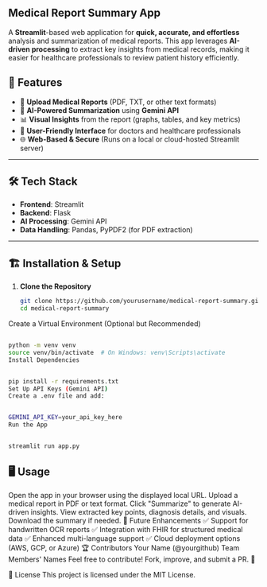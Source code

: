﻿## Medical Report Summary App

A **Streamlit**-based web application for **quick, accurate, and effortless** analysis and summarization of medical reports. This app leverages **AI-driven processing** to extract key insights from medical records, making it easier for healthcare professionals to review patient history efficiently.

## 🚀 Features

- 📄 **Upload Medical Reports** (PDF, TXT, or other text formats)  
- 🤖 **AI-Powered Summarization** using **Gemini API**  
- 📊 **Visual Insights** from the report (graphs, tables, and key metrics)  
- 🏥 **User-Friendly Interface** for doctors and healthcare professionals  
- 🌐 **Web-Based & Secure** (Runs on a local or cloud-hosted Streamlit server)  

---

## 🛠️ Tech Stack

- **Frontend**: Streamlit  
- **Backend**: Flask  
- **AI Processing**: Gemini API  
- **Data Handling**: Pandas, PyPDF2 (for PDF extraction)  

---


## 🏗️ Installation & Setup  

1. **Clone the Repository**  
   ```bash
   git clone https://github.com/yourusername/medical-report-summary.git
   cd medical-report-summary
Create a Virtual Environment (Optional but Recommended)

```bash

python -m venv venv
source venv/bin/activate  # On Windows: venv\Scripts\activate
Install Dependencies
```

```bash

pip install -r requirements.txt
Set Up API Keys (Gemini API)
Create a .env file and add:
```
```bash

GEMINI_API_KEY=your_api_key_here
Run the App


streamlit run app.py
```
## 🖥️ Usage
Open the app in your browser using the displayed local URL.
Upload a medical report in PDF or text format.
Click "Summarize" to generate AI-driven insights.
View extracted key points, diagnosis details, and visuals.
Download the summary if needed.
📌 Future Enhancements
✅ Support for handwritten OCR reports
✅ Integration with FHIR for structured medical data
✅ Enhanced multi-language support
✅ Cloud deployment options (AWS, GCP, or Azure)
🏆 Contributors
Your Name (@yourgithub)
Team Members' Names
Feel free to contribute! Fork, improve, and submit a PR. 🚀

📜 License
This project is licensed under the MIT License.


